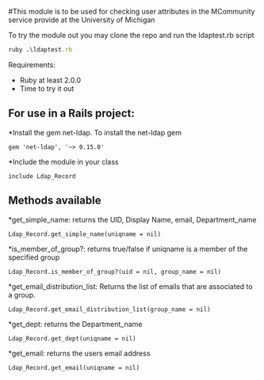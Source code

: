 #This module is to be used for checking user attributes in the MCommunity service provide at the University of Michigan

To try the module out you may clone the repo and run the ldaptest.rb script
```ruby
ruby .\ldaptest.rb
```
Requirements:
* Ruby at least 2.0.0
* Time to try it out


## For use in a Rails project:
*Install the gem net-ldap. To install the net-ldap gem
```
gem 'net-ldap', '~> 0.15.0'
```
*Include the module in your class
```
include Ldap_Record
```

## Methods available
*get_simple_name: returns the UID, Display Name, email, Department_name
```
Ldap_Record.get_simple_name(uniqname = nil)
```

*is_member_of_group?: returns true/false if uniqname is a member of the specified group
```
Ldap_Record.is_member_of_group?(uid = nil, group_name = nil)
```

*get_email_distribution_list: Returns the list of emails that are associated to a group.
```
Ldap_Record.get_email_distribution_list(group_name = nil)
```

*get_dept: returns the Department_name
```
Ldap_Record.get_dept(uniqname = nil)
```

*get_email: returns the users email address
```
Ldap_Record.get_email(uniqname = nil)
```
